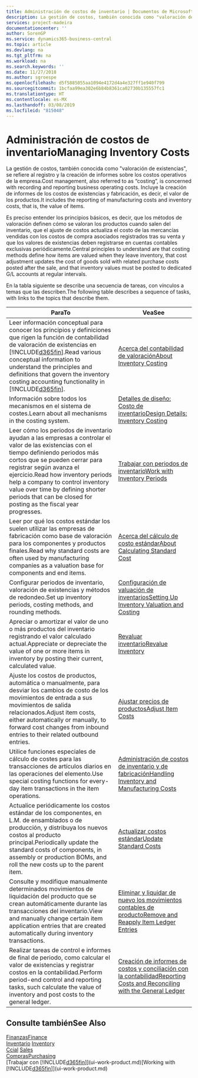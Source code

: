 ```yaml
---
title: Administración de costos de inventario | Documentos de Microsoft
description: La gestión de costos, también conocida como "valoración de existencias", se refiere al registro y la creación de informes sobre los costos operativos de la empresa. Incluye la creación de informes de los costos de existencias y fabricación, es decir, el valor de los productos.
services: project-madeira
documentationcenter: ''
author: SorenGP
ms.service: dynamics365-business-central
ms.topic: article
ms.devlang: na
ms.tgt_pltfrm: na
ms.workload: na
ms.search.keywords: ''
ms.date: 11/27/2018
ms.author: sgroespe
ms.openlocfilehash: d5f5885055aa1094e4172d4a4e327ff1e940f799
ms.sourcegitcommit: 1bcfaa99ea302e6b84b8361ca02730b135557fc1
ms.translationtype: HT
ms.contentlocale: es-MX
ms.lasthandoff: 03/08/2019
ms.locfileid: "815048"
---
```

# <a name="managing-inventory-costs"></a><span data-ttu-id="8807e-104">Administración de costos de inventario</span><span class="sxs-lookup"><span data-stu-id="8807e-104">Managing Inventory Costs</span></span>
<span data-ttu-id="8807e-105">La gestión de costos, también conocida como "valoración de existencias", se refiere al registro y la creación de informes sobre los costos operativos de la empresa.</span><span class="sxs-lookup"><span data-stu-id="8807e-105">Cost management, also referred to as “costing”, is concerned with recording and reporting business operating costs.</span></span> <span data-ttu-id="8807e-106">Incluye la creación de informes de los costos de existencias y fabricación, es decir, el valor de los productos.</span><span class="sxs-lookup"><span data-stu-id="8807e-106">It includes the reporting of manufacturing costs and inventory costs, that is, the value of items.</span></span>   

<span data-ttu-id="8807e-107">Es preciso entender los principios básicos, es decir, que los métodos de valoración definen cómo se valoran los productos cuando salen del inventario, que el ajuste de costos actualiza el costo de las mercancías vendidas con los costos de compra asociados registrados tras su venta y que los valores de existencias deben registrarse en cuentas contables exclusivas periódicamente.</span><span class="sxs-lookup"><span data-stu-id="8807e-107">Central principles to understand are that costing methods define how items are valued when they leave inventory, that cost adjustment updates the cost of goods sold with related purchase costs posted after the sale, and that inventory values must be posted to dedicated G/L accounts at regular intervals.</span></span>

<span data-ttu-id="8807e-108">En la tabla siguiente se describe una secuencia de tareas, con vínculos a temas que las describen.</span><span class="sxs-lookup"><span data-stu-id="8807e-108">The following table describes a sequence of tasks, with links to the topics that describe them.</span></span>

|<span data-ttu-id="8807e-109">**Para**</span><span class="sxs-lookup"><span data-stu-id="8807e-109">**To**</span></span>|<span data-ttu-id="8807e-110">**Vea**</span><span class="sxs-lookup"><span data-stu-id="8807e-110">**See**</span></span>|  
|------------|-------------|  
|<span data-ttu-id="8807e-111">Leer información conceptual para conocer los principios y definiciones que rigen la función de contabilidad de valoración de existencias en [!INCLUDE[d365fin](includes/d365fin_md.md)].</span><span class="sxs-lookup"><span data-stu-id="8807e-111">Read various conceptual information to understand the principles and definitions that govern the inventory costing accounting functionality in [!INCLUDE[d365fin](includes/d365fin_md.md)].</span></span>|[<span data-ttu-id="8807e-112">Acerca del contabilidad de valoración</span><span class="sxs-lookup"><span data-stu-id="8807e-112">About Inventory Costing</span></span>](finance-learn-about-costing.md)|  
|<span data-ttu-id="8807e-113">Información sobre todos los mecanismos en el sistema de costes.</span><span class="sxs-lookup"><span data-stu-id="8807e-113">Learn about all mechanisms in the costing system.</span></span>|[<span data-ttu-id="8807e-114">Detalles de diseño: Costo de inventario</span><span class="sxs-lookup"><span data-stu-id="8807e-114">Design Details: Inventory Costing</span></span>](design-details-inventory-costing.md)|
|<span data-ttu-id="8807e-115">Leer cómo los periodos de inventario ayudan a las empresas a controlar el valor de las existencias con el tiempo definiendo periodos más cortos que se pueden cerrar para registrar según avanza el ejercicio.</span><span class="sxs-lookup"><span data-stu-id="8807e-115">Read how inventory periods help a company to control inventory value over time by defining shorter periods that can be closed for posting as the fiscal year progresses.</span></span>|[<span data-ttu-id="8807e-116">Trabajar con periodos de inventario</span><span class="sxs-lookup"><span data-stu-id="8807e-116">Work with Inventory Periods</span></span>](finance-how-to-work-with-inventory-periods.md)|
|<span data-ttu-id="8807e-117">Leer por qué los costos estándar los suelen utilizar las empresas de fabricación como base de valoración para los componentes y productos finales.</span><span class="sxs-lookup"><span data-stu-id="8807e-117">Read why standard costs are often used by manufacturing companies as a valuation base for components and end items.</span></span>|[<span data-ttu-id="8807e-118">Acerca del cálculo de costo estándar</span><span class="sxs-lookup"><span data-stu-id="8807e-118">About Calculating Standard Cost</span></span>](finance-about-calculating-standard-cost.md)|
|<span data-ttu-id="8807e-119">Configurar periodos de inventario, valoración de existencias y métodos de redondeo.</span><span class="sxs-lookup"><span data-stu-id="8807e-119">Set up inventory periods, costing methods, and rounding methods.</span></span>|[<span data-ttu-id="8807e-120">Configuración de valuación de inventarios</span><span class="sxs-lookup"><span data-stu-id="8807e-120">Setting Up Inventory Valuation and Costing</span></span>](finance-set-up-inventory-valuation-and-costing.md)|
|<span data-ttu-id="8807e-121">Apreciar o amortizar el valor de uno o más productos del inventario registrando el valor calculado actual.</span><span class="sxs-lookup"><span data-stu-id="8807e-121">Appreciate or depreciate the value of one or more items in inventory by posting their current, calculated value.</span></span>|[<span data-ttu-id="8807e-122">Revaluar inventario</span><span class="sxs-lookup"><span data-stu-id="8807e-122">Revalue Inventory</span></span>](inventory-how-revalue-inventory.md)|
|<span data-ttu-id="8807e-123">Ajuste los costos de productos, automática o manualmente, para desviar los cambios de costo de los movimientos de entrada a sus movimientos de salida relacionados.</span><span class="sxs-lookup"><span data-stu-id="8807e-123">Adjust item costs, either automatically or manually, to forward cost changes from inbound entries to their related outbound entries.</span></span>|[<span data-ttu-id="8807e-124">Ajustar precios de productos</span><span class="sxs-lookup"><span data-stu-id="8807e-124">Adjust Item Costs</span></span>](inventory-how-adjust-item-costs.md)|
|<span data-ttu-id="8807e-125">Utilice funciones especiales de cálculo de costes para las transacciones de artículos diarios en las operaciones del elemento.</span><span class="sxs-lookup"><span data-stu-id="8807e-125">Use special costing functions for every-day item transactions in the item operations.</span></span>|[<span data-ttu-id="8807e-126">Administración de costos de inventario y de fabricación</span><span class="sxs-lookup"><span data-stu-id="8807e-126">Handling Inventory and Manufacturing Costs</span></span>](finance-handle-inventory-and-manufacturing-costs.md)|  
|<span data-ttu-id="8807e-127">Actualice periódicamente los costos estándar de los componentes, en L.M. de ensamblados o de producción, y distribuya los nuevos costos al producto principal.</span><span class="sxs-lookup"><span data-stu-id="8807e-127">Periodically update the standard costs of components, in assembly or production BOMs, and roll the new costs up to the parent item.</span></span>|[<span data-ttu-id="8807e-128">Actualizar costos estándar</span><span class="sxs-lookup"><span data-stu-id="8807e-128">Update Standard Costs</span></span>](finance-how-to-update-standard-costs.md)|
|<span data-ttu-id="8807e-129">Consulte y modifique manualmente determinados movimientos de liquidación del producto que se crean automáticamente durante las transacciones del inventario.</span><span class="sxs-lookup"><span data-stu-id="8807e-129">View and manually change certain item application entries that are created automatically during inventory transactions.</span></span>|[<span data-ttu-id="8807e-130">Eliminar y liquidar de nuevo los movimientos contables de producto</span><span class="sxs-lookup"><span data-stu-id="8807e-130">Remove and Reapply Item Ledger Entries</span></span>](finance-how-to-remove-and-reapply-item-entries.md)|
|<span data-ttu-id="8807e-131">Realizar tareas de control e informes de final de periodo, como calcular el valor de existencias y registrar costos en la contabilidad.</span><span class="sxs-lookup"><span data-stu-id="8807e-131">Perform period-end control and reporting tasks, such calculate the value of inventory and post costs to the general ledger.</span></span>|[<span data-ttu-id="8807e-132">Creación de informes de costos y conciliación con la contabilidad</span><span class="sxs-lookup"><span data-stu-id="8807e-132">Reporting Costs and Reconciling with the General Ledger</span></span>](finance-report-costs-and-reconcile-with-the-general-ledger.md)|

## <a name="see-also"></a><span data-ttu-id="8807e-133">Consulte también</span><span class="sxs-lookup"><span data-stu-id="8807e-133">See Also</span></span>  
 [<span data-ttu-id="8807e-134">Finanzas</span><span class="sxs-lookup"><span data-stu-id="8807e-134">Finance</span></span>](finance.md)  
 <span data-ttu-id="8807e-135">[Inventario](inventory-manage-inventory.md) </span><span class="sxs-lookup"><span data-stu-id="8807e-135">[Inventory](inventory-manage-inventory.md) </span></span>  
 <span data-ttu-id="8807e-136">[Ccial](sales-manage-sales.md) </span><span class="sxs-lookup"><span data-stu-id="8807e-136">[Sales](sales-manage-sales.md) </span></span>  
 [<span data-ttu-id="8807e-137">Compras</span><span class="sxs-lookup"><span data-stu-id="8807e-137">Purchasing</span></span>](purchasing-manage-purchasing.md)  
 <span data-ttu-id="8807e-138">[Trabajar con [!INCLUDE[d365fin](includes/d365fin_md.md)]](ui-work-product.md)</span><span class="sxs-lookup"><span data-stu-id="8807e-138">[Working with [!INCLUDE[d365fin](includes/d365fin_md.md)]](ui-work-product.md)</span></span>
